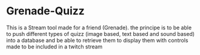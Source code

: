 # Grenade-Quizz
This is a Stream tool made for a friend (Grenade). the principe is to be able to push different types of quizz (image based, text based and sound based) into a database and be able to retrieve them to display them with controls made to be included in a twitch stream
